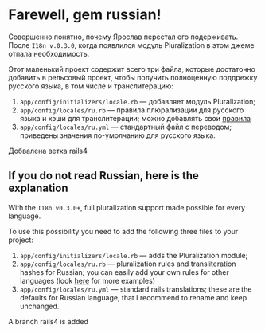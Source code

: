 Farewell, gem russian!
======================

Совершенно понятно, почему Ярослав перестал его подерживать.
После `I18n v.0.3.0`, когда появлился модуль Pluralization в этом джеме отпала необходимость.

Этот маленький проект содержит всего три файла, которые достаточно добавить в рельсовый проект, чтобы получить полноценную поддрежку русского языка, в том числе и транслитерацию:

1. `app/config/initializers/locale.rb` — добавляет модуль Pluralization;
2. `app/config/locales/ru.rb` — правила плюрализации для русского языка и хэши для транслитерации; можно добавлять свои [правила](http://unicode.org/repos/cldr-tmp/trunk/diff/supplemental/language_plural_rules.html)
3. `app/config/locales/ru.yml` — стандартный файл с переводом; приведены значения по-умолчанию для русского языка.

Добвалена ветка rails4


If you do not read Russian, here is the explanation
---------------------------------------------------

With the `I18n v0.3.0+`, full pluralization support made possible for every language.

To use this possibility you need to add the following three files to your project:

1. `app/config/initializers/locale.rb` — adds the Pluralization module;
2. `app/config/locales/ru.rb` — pluralization rules and transliteration hashes for Russian; you can easily add your own rules for other languages (look [here](http://unicode.org/repos/cldr-tmp/trunk/diff/supplemental/language_plural_rules.html) for more examples)
3. `app/config/locales/ru.yml` — standard rails translations; these are the defaults for Russian language, that I recommend to rename and keep unchanged.

A branch rails4 is added

